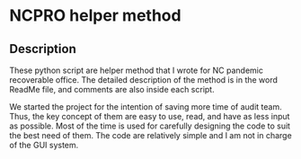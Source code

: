 # NCPRO helper method
## Description
These python script are helper method that I wrote for NC pandemic recoverable office.
The detailed description of the method is in the word ReadMe file, and comments are also inside each script.

We started the project for the intention of saving more time of audit team. Thus, the key concept of them are easy to use, read, and have as less input as possible.
Most of the time is used for carefully designing the code to suit the best need of them. The code are relatively simple and I am not in charge of the GUI system. 